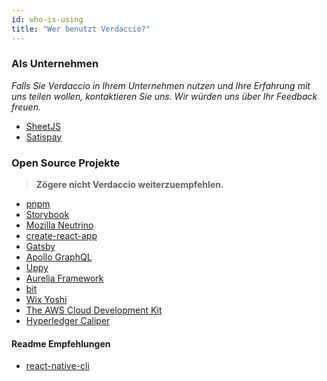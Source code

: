 ```yaml
---
id: who-is-using
title: "Wer benutzt Verdaccio?"
---
```


### Als Unternehmen

*Falls Sie Verdaccio in Ihrem Unternehmen nutzen und Ihre Erfahrung mit uns teilen wollen, kontaktieren Sie uns. Wir würden uns über Ihr Feedback freuen.*

* [SheetJS](https://sheetjs.com/)
* [Satispay](https://www.satispay.com/)

### Open Source Projekte

> **Zögere nicht Verdaccio weiterzuempfehlen.**

* [pnpm](https://pnpm.js.org/)
* [Storybook](https://storybook.js.org/)
* [Mozilla Neutrino](https://neutrinojs.org/)
* [create-react-app](https://github.com/facebook/create-react-app/blob/master/CONTRIBUTING.md#contributing-to-e2e-end-to-end-tests)
* [Gatsby](https://github.com/gatsbyjs/gatsby)
* [Apollo GraphQL](https://github.com/apollographql)
* [Uppy](https://github.com/transloadit/uppy)
* [Aurelia Framework](https://github.com/aurelia/framework)
* [bit](https://github.com/teambit/bit)
* [Wix Yoshi](https://github.com/wix/yoshi)
* [The AWS Cloud Development Kit](https://github.com/awslabs/aws-cdk)
* [Hyperledger Caliper](https://github.com/hyperledger/caliper)

#### Readme Empfehlungen

* [react-native-cli](https://github.com/react-native-community/react-native-cli/blob/master/CONTRIBUTING.md)